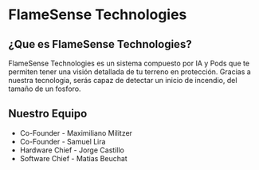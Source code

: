 # FlameSense Technologies

## ¿Que es FlameSense Technologies?

FlameSense Technologies es un sistema compuesto por IA y Pods que te permiten tener una visión detallada de tu terreno en protección. Gracias a nuestra tecnologia, serás capaz de detectar un inicio de incendio, del tamaño de un fosforo.

## Nuestro Equipo

- Co-Founder - Maximiliano Militzer
- Co-Founder - Samuel Lira
- Hardware Chief - Jorge Castillo
- Software Chief - Matias Beuchat
